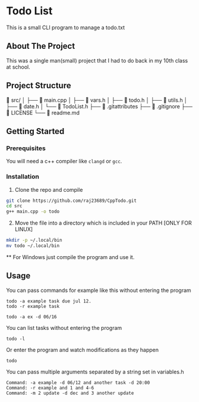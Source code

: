# Todo List
This is a small CLI program to manage a todo.txt

## About The Project

This was a single man(small) project that I had to do back in my 10th class at school.


## Project Structure
  src/
 │  ├──  main.cpp
 │  ├──  vars.h
 │  ├──  todo.h
 │  ├──  utils.h
 │  ├──  date.h
 │  └──  TodoList.h
 ├──  .gitattributes
 ├──  .gitignore
 ├──  LICENSE
 └──  readme.md

## Getting Started

### Prerequisites
You will need a c++ compiler like ``clangd`` or ``gcc``.

### Installation

1. Clone the repo and compile
```sh
git clone https://github.com/raj23689/CppTodo.git
cd src
g++ main.cpp -o todo
```
2. Move the file into a directory which is included in your PATH [ONLY FOR LINUX] 
```sh
mkdir -p ~/.local/bin
mv todo ~/.local/bin
```
** For Windows just compile the program and use it.

## Usage
You can pass commands for example like this without entering the program
```
todo -a example task due jul 12.
todo -r example task

todo -a ex -d 06/16
```
You can list tasks without entering the program
```
todo -l
```
Or enter the program and watch modifications as they happen
```
todo
```
You can pass multiple arguments separated by a string set in variables.h
```
Command: -a example -d 06/12 and another task -d 20:00
Command: -r example and 1 and 4-6
Command: -m 2 update -d dec and 3 another update
```


